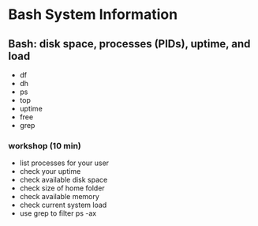 # Bash System Information
## Bash: disk space, processes (PIDs), uptime, and load
* df
* dh
* ps
* top
* uptime
* free
* grep

### workshop (10 min)
* list processes for your user
* check your uptime
* check available disk space
* check size of home folder
* check available memory
* check current system load
* use grep to filter ps -ax
